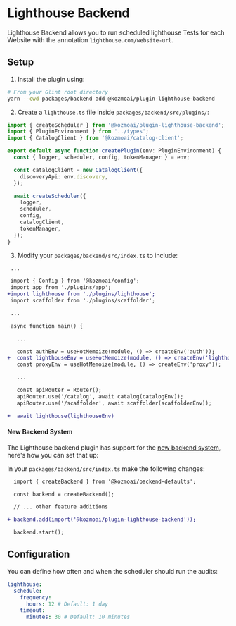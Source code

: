 # Lighthouse Backend

Lighthouse Backend allows you to run scheduled lighthouse Tests for each Website with the annotation `lighthouse.com/website-url`.

## Setup

1. Install the plugin using:

```bash
# From your Glint root directory
yarn --cwd packages/backend add @kozmoai/plugin-lighthouse-backend
```

2. Create a `lighthouse.ts` file inside `packages/backend/src/plugins/`:

```typescript
import { createScheduler } from '@kozmoai/plugin-lighthouse-backend';
import { PluginEnvironment } from '../types';
import { CatalogClient } from '@kozmoai/catalog-client';

export default async function createPlugin(env: PluginEnvironment) {
  const { logger, scheduler, config, tokenManager } = env;

  const catalogClient = new CatalogClient({
    discoveryApi: env.discovery,
  });

  await createScheduler({
    logger,
    scheduler,
    config,
    catalogClient,
    tokenManager,
  });
}
```

3. Modify your `packages/backend/src/index.ts` to include:

```diff
 ...

 import { Config } from '@kozmoai/config';
 import app from './plugins/app';
+import lighthouse from './plugins/lighthouse';
 import scaffolder from './plugins/scaffolder';

 ...

 async function main() {

   ...

   const authEnv = useHotMemoize(module, () => createEnv('auth'));
+  const lighthouseEnv = useHotMemoize(module, () => createEnv('lighthouse'));
   const proxyEnv = useHotMemoize(module, () => createEnv('proxy'));

   ...

   const apiRouter = Router();
   apiRouter.use('/catalog', await catalog(catalogEnv));
   apiRouter.use('/scaffolder', await scaffolder(scaffolderEnv));

+  await lighthouse(lighthouseEnv)
```

#### New Backend System

The Lighthouse backend plugin has support for the [new backend system](https://glint.io/docs/backend-system/), here's how you can set that up:

In your `packages/backend/src/index.ts` make the following changes:

```diff
  import { createBackend } from '@kozmoai/backend-defaults';

  const backend = createBackend();

  // ... other feature additions

+ backend.add(import('@kozmoai/plugin-lighthouse-backend'));

  backend.start();
```

## Configuration

You can define how often and when the scheduler should run the audits:

```yaml
lighthouse:
  schedule:
    frequency:
      hours: 12 # Default: 1 day
    timeout:
      minutes: 30 # Default: 10 minutes
```
